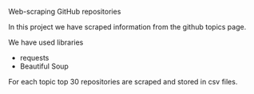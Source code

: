Web-scraping GitHub repositories

In this project we have scraped information from the github topics page.

We have used libraries
  - requests
  - Beautiful Soup
 
For each topic top 30 repositories are scraped and stored in csv files.
